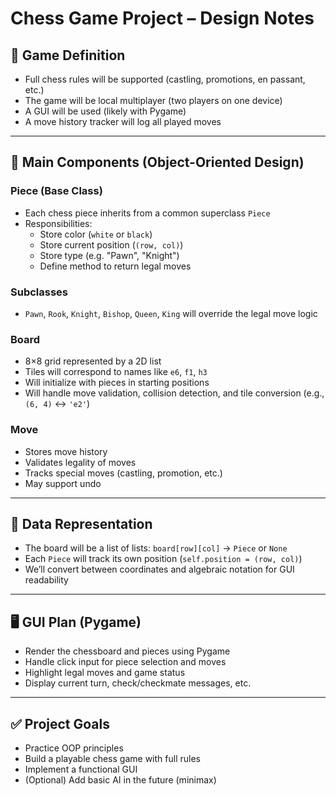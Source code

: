 # Chess Game Project – Design Notes

## 🎯 Game Definition

- Full chess rules will be supported (castling, promotions, en passant, etc.)
- The game will be local multiplayer (two players on one device)
- A GUI will be used (likely with Pygame)
- A move history tracker will log all played moves

---

## 🧱 Main Components (Object-Oriented Design)

### Piece (Base Class)
- Each chess piece inherits from a common superclass `Piece`
- Responsibilities:
  - Store color (`white` or `black`)
  - Store current position (`(row, col)`)
  - Store type (e.g. "Pawn", "Knight")
  - Define method to return legal moves

### Subclasses
- `Pawn`, `Rook`, `Knight`, `Bishop`, `Queen`, `King` will override the legal move logic

### Board
- 8×8 grid represented by a 2D list
- Tiles will correspond to names like `e6`, `f1`, `h3`
- Will initialize with pieces in starting positions
- Will handle move validation, collision detection, and tile conversion (e.g., `(6, 4)` ↔ `'e2'`)

### Move
- Stores move history
- Validates legality of moves
- Tracks special moves (castling, promotion, etc.)
- May support undo

---

## 💾 Data Representation

- The board will be a list of lists: `board[row][col]` → `Piece` or `None`
- Each `Piece` will track its own position (`self.position = (row, col)`)
- We’ll convert between coordinates and algebraic notation for GUI readability

---

## 🖥️ GUI Plan (Pygame)

- Render the chessboard and pieces using Pygame
- Handle click input for piece selection and moves
- Highlight legal moves and game status
- Display current turn, check/checkmate messages, etc.

---

## ✅ Project Goals
- Practice OOP principles
- Build a playable chess game with full rules
- Implement a functional GUI
- (Optional) Add basic AI in the future (minimax)
